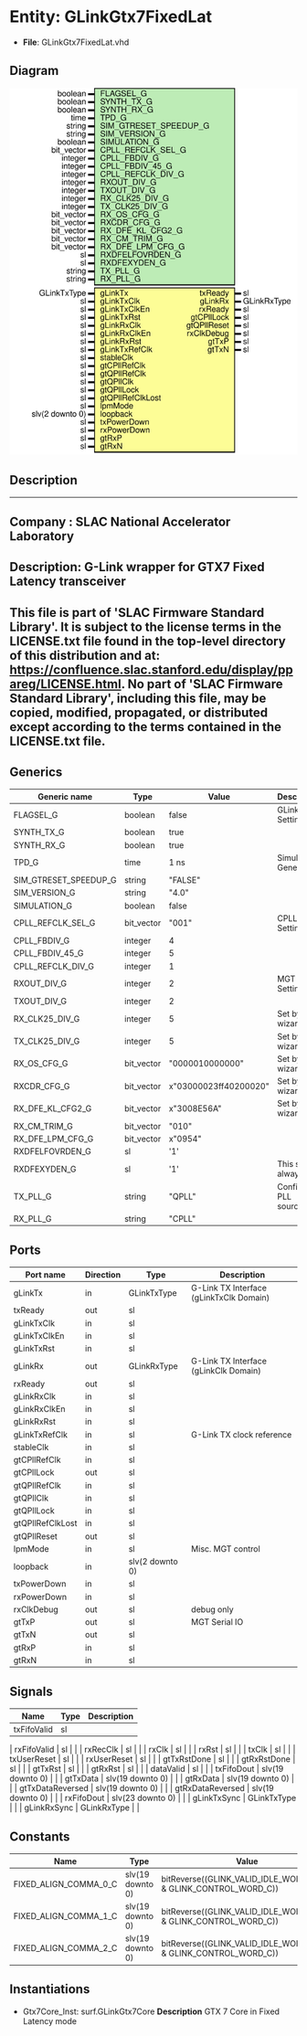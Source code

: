 # Entity: GLinkGtx7FixedLat

- **File**: GLinkGtx7FixedLat.vhd
## Diagram

![Diagram](GLinkGtx7FixedLat.svg "Diagram")
## Description

-----------------------------------------------------------------------------
 Company    : SLAC National Accelerator Laboratory
-----------------------------------------------------------------------------
 Description: G-Link wrapper for GTX7 Fixed Latency transceiver
-----------------------------------------------------------------------------
 This file is part of 'SLAC Firmware Standard Library'.
 It is subject to the license terms in the LICENSE.txt file found in the
 top-level directory of this distribution and at:
    https://confluence.slac.stanford.edu/display/ppareg/LICENSE.html.
 No part of 'SLAC Firmware Standard Library', including this file,
 may be copied, modified, propagated, or distributed except according to
 the terms contained in the LICENSE.txt file.
-----------------------------------------------------------------------------
## Generics

| Generic name          | Type       | Value                 | Description              |
| --------------------- | ---------- | --------------------- | ------------------------ |
| FLAGSEL_G             | boolean    | false                 | GLink Settings           |
| SYNTH_TX_G            | boolean    | true                  |                          |
| SYNTH_RX_G            | boolean    | true                  |                          |
| TPD_G                 | time       | 1 ns                  | Simulation Generics      |
| SIM_GTRESET_SPEEDUP_G | string     | "FALSE"               |                          |
| SIM_VERSION_G         | string     | "4.0"                 |                          |
| SIMULATION_G          | boolean    | false                 |                          |
| CPLL_REFCLK_SEL_G     | bit_vector | "001"                 | CPLL Settings            |
| CPLL_FBDIV_G          | integer    | 4                     |                          |
| CPLL_FBDIV_45_G       | integer    | 5                     |                          |
| CPLL_REFCLK_DIV_G     | integer    | 1                     |                          |
| RXOUT_DIV_G           | integer    | 2                     | MGT Settings             |
| TXOUT_DIV_G           | integer    | 2                     |                          |
| RX_CLK25_DIV_G        | integer    | 5                     |  Set by wizard           |
| TX_CLK25_DIV_G        | integer    | 5                     |  Set by wizard           |
| RX_OS_CFG_G           | bit_vector | "0000010000000"       |  Set by wizard           |
| RXCDR_CFG_G           | bit_vector | x"03000023ff40200020" |  Set by wizard           |
| RX_DFE_KL_CFG2_G      | bit_vector | x"3008E56A"           |  Set by wizard           |
| RX_CM_TRIM_G          | bit_vector | "010"                 |                          |
| RX_DFE_LPM_CFG_G      | bit_vector | x"0954"               |                          |
| RXDFELFOVRDEN_G       | sl         | '1'                   |                          |
| RXDFEXYDEN_G          | sl         | '1'                   |  This should always be 1 |
| TX_PLL_G              | string     | "QPLL"                | Configure PLL sources    |
| RX_PLL_G              | string     | "CPLL"                |                          |
## Ports

| Port name        | Direction | Type            | Description                             |
| ---------------- | --------- | --------------- | --------------------------------------- |
| gLinkTx          | in        | GLinkTxType     | G-Link TX Interface (gLinkTxClk Domain) |
| txReady          | out       | sl              |                                         |
| gLinkTxClk       | in        | sl              |                                         |
| gLinkTxClkEn     | in        | sl              |                                         |
| gLinkTxRst       | in        | sl              |                                         |
| gLinkRx          | out       | GLinkRxType     | G-Link TX Interface (gLinkClk Domain)   |
| rxReady          | out       | sl              |                                         |
| gLinkRxClk       | in        | sl              |                                         |
| gLinkRxClkEn     | in        | sl              |                                         |
| gLinkRxRst       | in        | sl              |                                         |
| gLinkTxRefClk    | in        | sl              |  G-Link TX clock reference              |
| stableClk        | in        | sl              |                                         |
| gtCPllRefClk     | in        | sl              |                                         |
| gtCPllLock       | out       | sl              |                                         |
| gtQPllRefClk     | in        | sl              |                                         |
| gtQPllClk        | in        | sl              |                                         |
| gtQPllLock       | in        | sl              |                                         |
| gtQPllRefClkLost | in        | sl              |                                         |
| gtQPllReset      | out       | sl              |                                         |
| lpmMode          | in        | sl              | Misc. MGT control                       |
| loopback         | in        | slv(2 downto 0) |                                         |
| txPowerDown      | in        | sl              |                                         |
| rxPowerDown      | in        | sl              |                                         |
| rxClkDebug       | out       | sl              |  debug only                             |
| gtTxP            | out       | sl              | MGT Serial IO                           |
| gtTxN            | out       | sl              |                                         |
| gtRxP            | in        | sl              |                                         |
| gtRxN            | in        | sl              |                                         |
## Signals

| Name                    | Type             | Description |
| ----------------------- | ---------------- | ----------- |
| txFifoValid             | sl               |             |
| 
      rxFifoValid      | sl               |             |
| 
      rxRecClk         | sl               |             |
| 
      rxClk            | sl               |             |
| 
      rxRst            | sl               |             |
| 
      txClk            | sl               |             |
| 
      txUserReset      | sl               |             |
| 
      rxUserReset      | sl               |             |
| 
      gtTxRstDone      | sl               |             |
| 
      gtRxRstDone      | sl               |             |
| 
      gtTxRst          | sl               |             |
| 
      gtRxRst          | sl               |             |
| 
      dataValid        | sl               |             |
| txFifoDout              | slv(19 downto 0) |             |
| 
      gtTxData         | slv(19 downto 0) |             |
| 
      gtRxData         | slv(19 downto 0) |             |
| 
      gtTxDataReversed | slv(19 downto 0) |             |
| 
      gtRxDataReversed | slv(19 downto 0) |             |
| rxFifoDout              | slv(23 downto 0) |             |
| gLinkTxSync             | GLinkTxType      |             |
| gLinkRxSync             | GLinkRxType      |             |
## Constants

| Name                  | Type             | Value                                                             | Description |
| --------------------- | ---------------- | ----------------------------------------------------------------- | ----------- |
| FIXED_ALIGN_COMMA_0_C | slv(19 downto 0) |  bitReverse((GLINK_VALID_IDLE_WORDS_C(0) & GLINK_CONTROL_WORD_C)) |  FF0        |
| FIXED_ALIGN_COMMA_1_C | slv(19 downto 0) |  bitReverse((GLINK_VALID_IDLE_WORDS_C(1) & GLINK_CONTROL_WORD_C)) |  FF1A       |
| FIXED_ALIGN_COMMA_2_C | slv(19 downto 0) |  bitReverse((GLINK_VALID_IDLE_WORDS_C(2) & GLINK_CONTROL_WORD_C)) |  FF1B       |
## Instantiations

- Gtx7Core_Inst: surf.GLinkGtx7Core
**Description**
 GTX 7 Core in Fixed Latency mode

